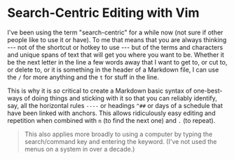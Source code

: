# Search-Centric Editing with Vim

I've been using the term "search-centric" for a while now (not sure if
other people like to use it or have). To me that means that you are
always thinking --- not of the shortcut or hotkey to use --- but of the
terms and characters and unique spans of text that will get you where
you want to be. Whether it be the next letter in the line a few words away
that I want to get to, or cut to, or delete to, or it is something in
the header of a Markdown file, I can use the `/` for more anything and
the `t` for stuff in the line.

This is why it is *so* critical to create a Markdown basic syntax of
one-best-ways of doing things and sticking with it so that you can
reliably identify, say, all the horizontal rules `----` or headings
`^##` or days of a schedule that have been linked with anchors. This
allows ridiculously easy editing and repetition when combined with `n`
(to find the next one) and `.` (to repeat).

> This also applies more broadly to using a computer by typing the
> search/command key and entering the keyword. (I've not used the menus on
> a system in over a decade.)
